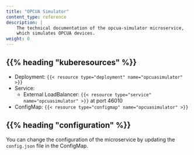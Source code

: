 ```yaml
---
title: "OPCUA Simulator"
content_type: reference
description: |
    The technical documentation of the opcua-simulator microservice,
    which simulates OPCUA devices.
weight: 0
---
```


<!-- overview -->

<!-- body -->

## {{% heading "kuberesources" %}}

- Deployment: `{{< resource type="deployment" name="opcuasimulator" >}}`
- Service:
  - External LoadBalancer: `{{< resource type="service" name="opcuasimulator" >}}` at
    port 46010
- ConfigMap: `{{< resource type="configmap" name="opcuasimulator" >}}`

## {{% heading "configuration" %}}

You can change the configuration of the microservice by updating the `config.json`
file in the ConfigMap.
